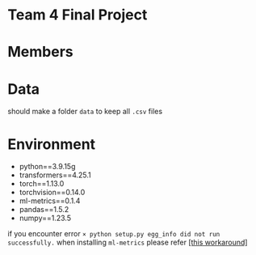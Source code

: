 # Team 4 Final Project

# Members

# Data
should make a folder `data` to keep all `.csv` files

# Environment
* python==3.9.15g
* transformers==4.25.1
* torch==1.13.0
* torchvision==0.14.0
* ml-metrics==0.1.4
* pandas==1.5.2
* numpy==1.23.5

if you encounter error ```× python setup.py egg_info did not run successfully.``` when installing `ml-metrics` please refer [\[this workaround\]](https://github.com/pfnet-research/xfeat/issues/9)